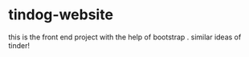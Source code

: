 # tindog-website
this is the front end project with the help of bootstrap .
similar ideas of tinder!
